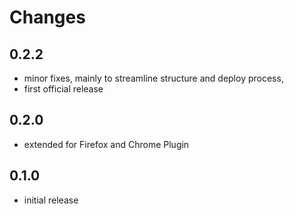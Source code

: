 # Changes
## 0.2.2
- minor fixes, mainly to streamline structure and deploy process,
- first official release

## 0.2.0
- extended for Firefox and Chrome Plugin

## 0.1.0
- initial release